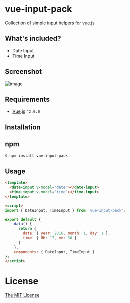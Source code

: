 # vue-input-pack

Collection of simple input helpers for vue.js

## What's included?

* Date Input
* Time Input

## Screenshot

![image](https://cloud.githubusercontent.com/assets/82835/21301979/b9dc51b0-c5f5-11e6-926d-3e6b39112a5e.png)

## Requirements

- [Vue.js](https://github.com/vuejs/vue) `^2.0.0`

## Installation

## npm 
``` bash
$ npm install vue-input-pack
```

## Usage
``` html
<template>
  <date-input v-model="date"></date-input>
  <time-input v-model="time"></time-input>
</template>

<script>
import { DateInput, TimeInput } from 'vue-input-pack';

export default {
    data() {
      return {
        date: { year: 2016, month: 1, day: 1 },
        time: { HH: 17, mm: 30 }
      }
    },
    components: { DateInput, TimeInput }
};
</script>
```

# License

[The MIT License](http://opensource.org/licenses/MIT)